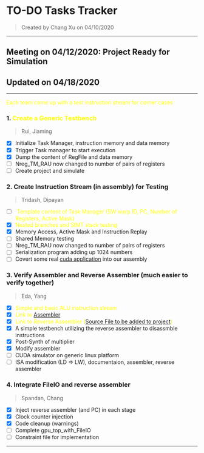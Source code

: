 # TO-DO Tasks Tracker
> Created by Chang Xu on 04/10/2020
---
## Meeting on 04/12/2020: Project Ready for Simulation

## Updated on 04/18/2020

---
<span style="color:yellow">Each team come up with a test instruction stream for corner cases</span>

### 1. <span style="color:yellow">Create a Generic Testbench</span>

> Rui, Jiaming
- [x] Initialize Task Manager, instruction memory and data memory
- [x] Trigger Task manager to start execution
- [x] Dump the content of RegFile and data memory
- [ ] Nreg_TM_RAU now changed to number of pairs of registers
- [ ] Create project and simulate
### 2. Create Instruction Stream (in assembly) for Testing
> Tridash, Dipayan
- [ ] <span style="color:yellow"> Template content of Task Manager (SW warp ID, PC, Number of Registers, Active Mask)</span>
- [x] <span style="color:yellow">Nested branches and SIMT stack testing</span>
- [x] Memory Access, Active Mask and Instruction Replay
- [ ] Shared Memory testing
- [ ] Nreg_TM_RAU now changed to number of pairs of registers
- [ ] Serialization program adding up 1024 numbers
- [ ] Covert some real [cuda application](../cuda) into our assembly
### 3. Verify Assembler and Reverse Assembler (much easier to verify together)
> Eda, Yang
- [x] <span style="color:yellow">Simple and basic ALU instruction stream</span>
- [x] <span style="color:yellow">Link to [Assembler](https://github.com/L1ttleFlyyy/EE560-GPU-ISA-Assembler)</span>
- [x] <span style="color:yellow">Link to Reverse Assembler ([Source File to be added to project]())</span>
- [x] A simple testbench utilizing the reverse assembler to disassmble instructions
- [x] Post-Synth of multiplier
- [x] Modify assembler
- [ ] CUDA simulator on generic linux platform
- [ ] ISA modification (LD => LW), documentaion, assembler, reverse assembler
### 4. Integrate FileIO and reverse assembler
> Spandan, Chang
- [x] Inject reverse assembler (and PC) in each stage
- [x] Clock counter injection
- [x] Code cleanup (warnings)
- [ ] Complete gpu_top_with_FileIO
- [ ] Constraint file for implementation
---